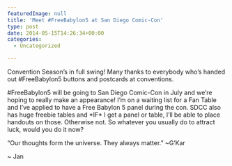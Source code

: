 ```yaml
---
featuredImage: null
title: 'Meet #FreeBabylon5 at San Diego Comic-Con'
type: post
date: 2014-05-15T14:26:34+00:00
categories:
  - Uncategorized

---
```

Convention Season&#8217;s in full swing! Many thanks to everybody who&#8217;s handed out #FreeBabylon5 buttons and postcards at conventions.

#FreeBabylon5 will be going to San Diego Comic-Con in July and we&#8217;re hoping to really make an appearance! I&#8217;m on a waiting list for a Fan Table and I&#8217;ve applied to have a Free Babylon 5 panel during the con. SDCC also has huge freebie tables and \*IF\* I get a panel or table, I&#8217;ll be able to place handouts on those. Otherwise not. So whatever you usually do to attract luck, would you do it now?

&#8220;Our thoughts form the universe. They always matter.&#8221; ~G&#8217;Kar

~ Jan
